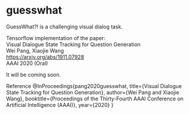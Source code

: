 # guesswhat
GuessWhat?! is a challenging visual dialog task.

Tensorflow implementation of the paper:<br>
Visual Dialogue State Tracking for Question Generation<br>
Wei Pang, Xiaojie Wang<br>
https://arxiv.org/abs/1911.07928<br>
AAAI 2020 (Oral)<br>


It will be coming soon.



Reference
@InProceedings{pang2020guesswhat,
  title={Visual Dialogue State Tracking for Question Generation},
  author={Wei Pang and Xiaojie Wang},
  booktitle={Proceedings of the Thirty-Fourth AAAI Conference on Artificial Intelligence (AAAI)},
  year={2020}
}
